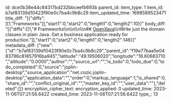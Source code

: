 id: dce0b38e44c64317bd232bbceefb693b
parent_id: 
item_type: 1
item_id: b7af83139d10423f90e0c7ba4c9b8c29
item_updated_time: 1698589523471
title_diff: "[{\"diffs\":[[1,\"Frameworks\"]],\"start1\":0,\"start2\":0,\"length1\":0,\"length2\":10}]"
body_diff: "[{\"diffs\":[[1,\"# Frameworks\\\n\\\n\\\n\\\n## [OpenXava](https://openxava.org/)\\\nWrite just the domain classes in plain Java. Get a business application ready for production.\"]],\"start1\":0,\"start2\":0,\"length1\":0,\"length2\":146}]"
metadata_diff: {"new":{"id":"b7af83139d10423f90e0c7ba4c9b8c29","parent_id":"f19e77baa5e0483796c81857916ba945","latitude":"49.19506020","longitude":"16.60683710","altitude":"0.0000","author":"","source_url":"","is_todo":0,"todo_due":0,"todo_completed":0,"source":"joplin-desktop","source_application":"net.cozic.joplin-desktop","application_data":"","order":0,"markup_language":1,"is_shared":0,"share_id":"","conflict_original_id":"","master_key_id":"","user_data":""},"deleted":[]}
encryption_cipher_text: 
encryption_applied: 0
updated_time: 2023-11-06T07:21:56.642Z
created_time: 2023-11-06T07:21:56.642Z
type_: 13